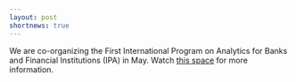 ```yaml
---
layout: post
shortnews: true
---
```

We are co-organizing the First International Program on Analytics for Banks and Financial Institutions (IPA) in May. Watch <a href="https://cubs.buffalo.edu/IPA/">this space</a> for more information.
